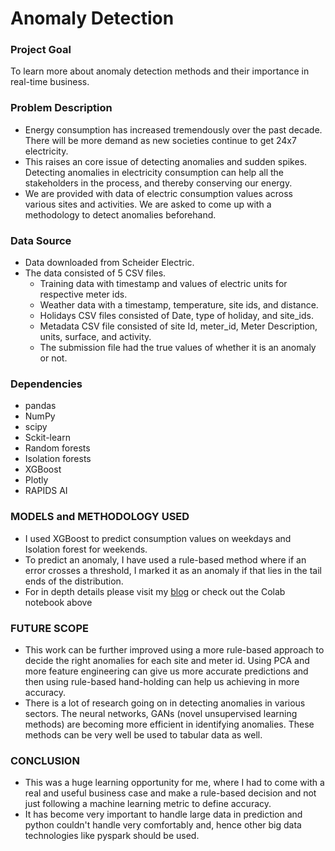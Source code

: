 # Anomaly Detection

### Project Goal
To learn more about anomaly detection methods and their importance in real-time business.


### Problem Description
* Energy consumption has increased tremendously over the past decade. There will be more demand as new societies continue to get 24x7 electricity. 
* This raises an core issue of detecting anomalies and sudden spikes. Detecting anomalies in electricity consumption can help all the stakeholders in the process, and thereby conserving our energy. 
* We are provided with data of electric consumption values across various sites and activities. We are asked to come up with a methodology to detect anomalies beforehand. 

### Data Source
* Data downloaded from Scheider Electric.
* The data consisted of 5 CSV files.
    * Training data with timestamp and values of electric units for respective meter ids.
    * Weather data with a timestamp, temperature, site ids, and distance.
    * Holidays CSV files consisted of Date, type of holiday, and site_ids.
    * Metadata CSV file consisted of site Id, meter_id, Meter Description, units, surface, and activity.
    * The submission file had the true values of whether it is an anomaly or not.

### Dependencies
* pandas
* NumPy
* scipy
* Sckit-learn
* Random forests
* Isolation forests
* XGBoost
* Plotly
* RAPIDS AI


### MODELS and METHODOLOGY USED
* I used XGBoost to predict consumption values on weekdays and Isolation forest for weekends.
* To predict an anomaly, I have used a rule-based method where if an error crosses a threshold, I marked it as an anomaly if that lies in the tail ends of the distribution.
* For in depth details please visit my [blog](https://srujanreddyj.github.io/learnings/2021/01/29/anomaly.html) or check out the Colab notebook above

### FUTURE SCOPE
* This work can be further improved using a more rule-based approach to decide the right anomalies for each site and meter id. Using PCA and more feature engineering can give us more accurate predictions and then using rule-based hand-holding can help us achieving in more accuracy.
* There is a lot of research going on in detecting anomalies in various sectors. The neural networks, GANs (novel unsupervised learning methods) are becoming more efficient in identifying anomalies. These methods can be very well be used to tabular data as well.


### CONCLUSION
* This was a huge learning opportunity for me, where I had to come with a real and useful business case and make a rule-based decision and not just following a machine learning metric to define accuracy.
* It has become very important to handle large data in prediction and python couldn't handle very comfortably and, hence other big data technologies like pyspark should be used.
